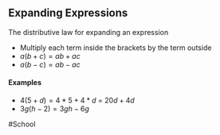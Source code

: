 ## Expanding Expressions
The distributive law for expanding an expression
- Multiply each term inside the brackets by the term outside
- $a(b + c) = ab + ac$
- $a(b - c) = ab - ac$

#### Examples
- $4(5 + d) = 4* 5 + 4 * d$
                  = $20d + 4d$
- $3g(h-2) = 3gh - 6g$

#School 